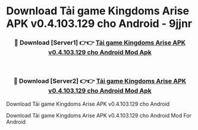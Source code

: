 # Download Tải game Kingdoms Arise APK v0.4.103.129 cho Android - 9jjnr


<div align="center">
<h3>🔴 Download [Server1] 👉👉 <a href="https://apk-comot.site?title=Tải_game_Kingdoms_Arise_APK_v0.4.103.129_cho_Android">Tải game Kingdoms Arise APK v0.4.103.129 cho Android Mod Apk</a></h3><br>
<h3>🔴 Download [Server2] 👉👉 <a href="https://apk-comot.site?title=Tải_game_Kingdoms_Arise_APK_v0.4.103.129_cho_Android">Tải game Kingdoms Arise APK v0.4.103.129 cho Android Mod Apk</a></h3>
</div>



Download Tải game Kingdoms Arise APK v0.4.103.129 cho Android 

Download Tải game Kingdoms Arise APK v0.4.103.129 cho Android Mod For Android